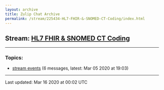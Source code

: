```yaml
---
layout: archive
title: Zulip Chat Archive
permalink: /stream/225434-HL7-FHIR-&-SNOMED-CT-Coding/index.html
---
```


## Stream: [HL7 FHIR & SNOMED CT Coding](https://hl7webmaster.github.io/zulip-hl7-org/stream/225434-HL7-FHIR-&-SNOMED-CT-Coding/index.html)
---

### Topics:

* [stream events](topic/stream.20events.html) (6 messages, latest: Mar 05 2020 at 19:03)

<hr><p>Last updated: Mar 16 2020 at 00:02 UTC</p>